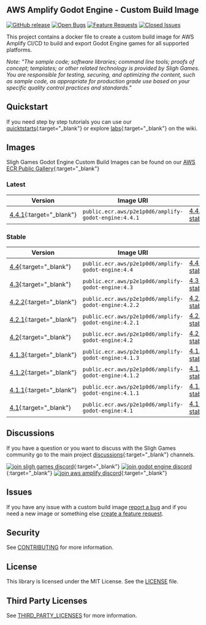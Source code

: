 ## AWS Amplify Godot Engine - Custom Build Image

[![GitHub release](https://img.shields.io/github/release/sligh-games/amplify-godot-engine-custom-build-image)](https://github.com/sligh-games/amplify-godot-engine-custom-build-image/releases)
[![Open Bugs](https://img.shields.io/github/issues/sligh-games/amplify-godot-engine-custom-build-image/bug?color=d73a4a&label=bugs)](https://github.com/sligh-games/amplify-godot-engine-custom-build-image/issues?q=is%3Aissue+is%3Aopen+label%3Abug)
[![Feature Requests](https://img.shields.io/github/issues/sligh-games/amplify-godot-engine-custom-build-image/feature-request?color=ff9001&label=feature%20requests)](https://github.com/sligh-games/amplify-godot-engine-custom-build-image/issues?q=is%3Aissue+label%3Afeature-request+is%3Aopen)
[![Closed Issues](https://img.shields.io/github/issues-closed/sligh-games/amplify-godot-engine-custom-build-image?color=%2325CC00&label=issues%20closed)](https://github.com/sligh-games/amplify-godot-engine-custom-build-image/issues?q=is%3Aissue+is%3Aclosed+)

This project contains a docker file to create a custom build image for AWS Amplify CI/CD to build and export Godot Engine games for all supported platforms.

_Note: "The sample code; software libraries; command line tools; proofs of concept; templates; or other related technology is provided by Sligh Games. You are responsible for testing, securing, and optimizing the content, such as sample code, as appropriate for production grade use based on your specific quality control practices and standards."_

## Quickstart

If you need step by step tutorials you can use our [quicktstarts](https://docs.sligh.games/){:target="_blank"} or explore [labs](https://docs.sligh.games/){:target="_blank"} on the wiki.

## Images

Sligh Games Godot Engine Custom Build Images can be found on our [AWS ECR Public Gallery](https://gallery.ecr.aws/p2e1p0d6/amplify-godot-engine){:target="_blank"}

### Latest

| Version | Image URI | Changelog |
| --- | --- | --- |
| [4.4.1](https://godotengine.org/download/archive/4.4.1-stable){:target="_blank"} | ```public.ecr.aws/p2e1p0d6/amplify-godot-engine:4.4.1``` | [4.4.1-stable](https://godotengine.github.io/godot-interactive-changelog/#4.4.1-stable){:target="_blank"} |

### Stable

| Version | Image URI | Changelog |
| --- | --- | --- |
| [4.4](https://godotengine.org/download/archive/4.4-stable){:target="_blank"} | ```public.ecr.aws/p2e1p0d6/amplify-godot-engine:4.4``` | [4.4-stable](https://godotengine.github.io/godot-interactive-changelog/#4.4-stable){:target="_blank"} |
| [4.3](https://godotengine.org/download/archive/4.3-stable){:target="_blank"} | ```public.ecr.aws/p2e1p0d6/amplify-godot-engine:4.3``` | [4.3-stable](https://godotengine.github.io/godot-interactive-changelog/#4.3-stable){:target="_blank"} |
| [4.2.2](https://godotengine.org/download/archive/4.2.2-stable){:target="_blank"} | ```public.ecr.aws/p2e1p0d6/amplify-godot-engine:4.2.2``` | [4.2.2-stable](https://godotengine.github.io/godot-interactive-changelog/#4.2.2-stable){:target="_blank"} |
| [4.2.1](https://godotengine.org/download/archive/4.2.1-stable){:target="_blank"} | ```public.ecr.aws/p2e1p0d6/amplify-godot-engine:4.2.1``` | [4.2.1-stable](https://godotengine.github.io/godot-interactive-changelog/#4.2.1-stable){:target="_blank"} |
| [4.2](https://godotengine.org/download/archive/4.2-stable){:target="_blank"} | ```public.ecr.aws/p2e1p0d6/amplify-godot-engine:4.2``` | [4.2-stable](https://godotengine.github.io/godot-interactive-changelog/#4.2-stable){:target="_blank"} |
| [4.1.3](https://godotengine.org/download/archive/4.1.3-stable){:target="_blank"} | ```public.ecr.aws/p2e1p0d6/amplify-godot-engine:4.1.3``` | [4.1.3-stable](https://godotengine.github.io/godot-interactive-changelog/#4.1.3-stable){:target="_blank"} |
| [4.1.2](https://godotengine.org/download/archive/4.1.2-stable){:target="_blank"} | ```public.ecr.aws/p2e1p0d6/amplify-godot-engine:4.1.2``` | [4.1.2-stable](https://godotengine.github.io/godot-interactive-changelog/#4.1.2-stable){:target="_blank"} |
| [4.1.1](https://godotengine.org/download/archive/4.1.1-stable){:target="_blank"} | ```public.ecr.aws/p2e1p0d6/amplify-godot-engine:4.1.1``` | [4.1.1-stable](https://godotengine.github.io/godot-interactive-changelog/#4.1.1-stable){:target="_blank"} |
| [4.1](https://godotengine.org/download/archive/4.1-stable){:target="_blank"} | ```public.ecr.aws/p2e1p0d6/amplify-godot-engine:4.1``` | [4.1-stable](https://godotengine.github.io/godot-interactive-changelog/#4.1-stable){:target="_blank"} |

## Discussions

If you have a question or you want to discuss with the Sligh Games community go to the main project [discussions](https://github.com/sligh-games/discussions){:target="_blank"} channels.

[![join sligh games discord](https://img.shields.io/discord/308323056592486420?logo=discord&label=Sligh%20Games)](https://discord.gg/slighgames){:target="_blank"}
[![join godot engine discord](https://img.shields.io/discord/1235157165589794909?logo=discord&label=Godot%20Engine)](https://discord.gg/godotengine){:target="_blank"}
[![join aws amplify discord](https://img.shields.io/discord/1235157165589794909?logo=disamplifycord&label=AWS%Amplify)](https://discord.gg/amplify){:target="_blank"}

## Issues

If you have any issue with a custom build image [report a bug](https://github.com/sligh-games/amplify-godot-engine-custom-build-image/issues/new?assignees=&labels=&projects=&template=bug_report.md&title=) and if you need a new image or something else [create a feature request](https://github.com/sligh-games/amplify-godot-engine-custom-build-image/issues/new?assignees=&labels=&projects=&template=feature_request.md&title=).

## Security

See [CONTRIBUTING](CONTRIBUTING.md#security-issue-notifications) for more information.

## License

This library is licensed under the MIT License. See the [LICENSE](LICENSE.md) file.

## Third Party Licenses

See [THIRD_PARTY_LICENSES](THIRD_PARTY_LICENSES.md) for more information.
